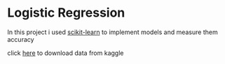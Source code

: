 # Logistic Regression

In this project i used [scikit-learn](https://scikit-learn.org/) to implement models and measure them accuracy

click [here](https://www.kaggle.com/competitions/titanic/data) to download data from kaggle